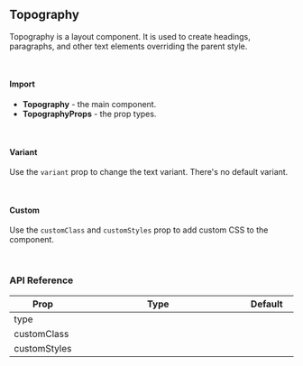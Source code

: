 ## Topography

Topography is a layout component. It is used to create headings, paragraphs, and other text elements overriding the parent style.

<div>
<LeSourceButton url="https://github.com/hiimlex/leux/tree/main/src/components/Topography"></LeSourceButton>
</div>

<br/>

#### Import

<div>
<ImportPreview></ImportPreview>
</div>

- **Topography** - the main component.
- **TopographyProps** - the prop types.

<br/>

#### Variant

Use the `variant` prop to change the text variant. There's no default variant.

<div>
<CodePreview></CodePreview>
</div>

<br/>

#### Custom

Use the `customClass` and `customStyles` prop to add custom CSS to the component.

<div>
<TopographyCustomPreview></TopographyCustomPreview>
</div>

<br/>

### API Reference

<div>
<table>
<thead>
<tr>
<th width="10%">Prop</th>
<th width="70%">Type</th>
<th width="20%">Default</th>
</tr>
</thead>
<tbody>
<tr>
<td>type</td>
<td><LeHighlighter code="'h1' | 'h2' | 'h3' | 'h4' | 'h5' | 'h6' | 'subtitle-1' |
'subtitle-2' | 'body-1' | 'body-2' | 'caption' | 'overline' | 'button'" language="tsx" style="soft" copy="'off'"></LeHighlighter></td>
<td><LeHighlighter language="tsx" code="null" style="soft" copy="'off'"></LeHighlighter></td>
</tr>
<tr>
<td>customClass</td>
<td><LeHighlighter code="string" language="tsx" style="soft" copy="'off'"></LeHighlighter></td>
<td><LeHighlighter language="tsx" code="null" style="soft" copy="'off'"></LeHighlighter></td>
</tr>
<tr>
<td>customStyles</td>
<td><LeHighlighter code="React.CSSProperties" language="tsx" style="soft" copy="'off'"></LeHighlighter></td>
<td><LeHighlighter language="tsx" code="null" style="soft" copy="'off'"></LeHighlighter></td>
</tr>
</tbody>
</table>
</div>

<br />

